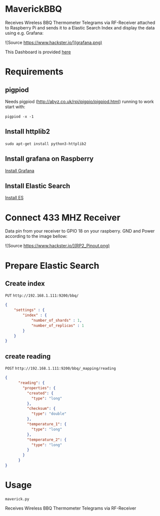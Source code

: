 # MaverickBBQ
Receives Wireless BBQ Thermometer Telegrams via RF-Receiver attached to Raspberry Pi and sends it to a Elastic Search Index and display the data using e.g. Grafana:

![Source https://www.hackster.io/](grafana.png)

This Dashboard is provided [here](grafana.json)

# Requirements

## pigpiod

Needs pigpiod (http://abyz.co.uk/rpi/pigpio/pigpiod.html) running to work
start with: 

`pigpiod -x -1`

## Install httplib2
`sudo apt-get install python3-httplib2`

## Install grafana on Raspberry

[Install Grafana](https://github.com/fg2it/grafana-on-raspberry)

## Install Elastic Search

[Install ES](http://www.erewhon-network.net/installation-of-selk-syslog-ng-elastichsearch-logstash-and-kibana-in-a-raspberry-pi3/)

# Connect 433 MHZ Receiver 

Data pin from your receiver to GPIO 18 on your raspberry. GND and Power according to the image bellow:

![Source https://www.hackster.io/](RP2_Pinout.png)

# Prepare Elastic Search

## Create index

`PUT`
`http://192.168.1.111:9200/bbq/`
```json
{
    "settings" : {
        "index" : {
            "number_of_shards" : 1, 
            "number_of_replicas" : 1
        }
    }
}
```

## create reading
`POST`
`http://192.168.1.111:9200/bbq/_mapping/reading`
```json
{
      "reading": {
        "properties": {
          "created": {
            "type": "long"
          },
          "checksum": {
            "type": "double"
          },
          "temperature_1": {
            "type": "long"
          },
          "temperature_2": {
            "type": "long"
          }
        }
      }
}
```

# Usage 

`maverick.py`

Receives Wireless BBQ Thermometer Telegrams via RF-Receiver
